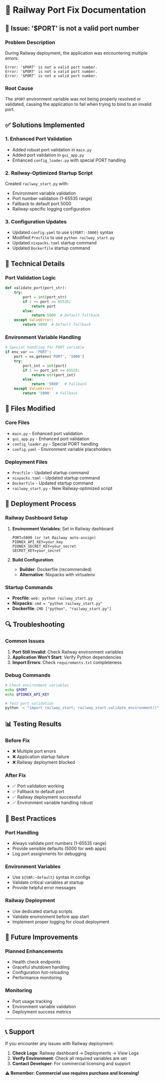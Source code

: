 # 🔧 Railway Port Fix Documentation

## 🚨 **Issue: '$PORT' is not a valid port number**

### **Problem Description**
During Railway deployment, the application was encountering multiple errors:
```
Error: '$PORT' is not a valid port number.
Error: '$PORT' is not a valid port number.
Error: '$PORT' is not a valid port number.
```

### **Root Cause**
The `$PORT` environment variable was not being properly resolved or validated, causing the application to fail when trying to bind to an invalid port.

## ✅ **Solutions Implemented**

### **1. Enhanced Port Validation**
- Added robust port validation in `main.py`
- Added port validation in `gui_app.py`
- Enhanced `config_loader.py` with special PORT handling

### **2. Railway-Optimized Startup Script**
Created `railway_start.py` with:
- Environment variable validation
- Port number validation (1-65535 range)
- Fallback to default port 5000
- Railway-specific logging configuration

### **3. Configuration Updates**
- Updated `config.yaml` to use `${PORT:-5000}` syntax
- Modified `Procfile` to use `python railway_start.py`
- Updated `nixpacks.toml` startup command
- Updated `Dockerfile` startup command

## 🔧 **Technical Details**

### **Port Validation Logic**
```python
def validate_port(port_str):
    try:
        port = int(port_str)
        if 1 <= port <= 65535:
            return port
        else:
            return 5000  # Default fallback
    except ValueError:
        return 5000  # Default fallback
```

### **Environment Variable Handling**
```python
# Special handling for PORT variable
if env_var == 'PORT':
    port = os.getenv('PORT', '5000')
    try:
        port_int = int(port)
        if 1 <= port_int <= 65535:
            return str(port_int)
        else:
            return '5000'  # Fallback
    except ValueError:
        return '5000'  # Fallback
```

## 📁 **Files Modified**

### **Core Files**
- `main.py` - Enhanced port validation
- `gui_app.py` - Enhanced port validation
- `config_loader.py` - Special PORT handling
- `config.yaml` - Environment variable placeholders

### **Deployment Files**
- `Procfile` - Updated startup command
- `nixpacks.toml` - Updated startup command
- `Dockerfile` - Updated startup command
- `railway_start.py` - New Railway-optimized script

## 🚀 **Deployment Process**

### **Railway Dashboard Setup**
1. **Environment Variables**: Set in Railway dashboard
   ```
   PORT=5000 (or let Railway auto-assign)
   PIONEX_API_KEY=your_key
   PIONEX_SECRET_KEY=your_secret
   SECRET_KEY=your_secret
   ```

2. **Build Configuration**: 
   - **Builder**: Dockerfile (recommended)
   - **Alternative**: Nixpacks with virtualenv

### **Startup Commands**
- **Procfile**: `web: python railway_start.py`
- **Nixpacks**: `cmd = "python railway_start.py"`
- **Dockerfile**: `CMD ["python", "railway_start.py"]`

## 🔍 **Troubleshooting**

### **Common Issues**
1. **Port Still Invalid**: Check Railway environment variables
2. **Application Won't Start**: Verify Python dependencies
3. **Import Errors**: Check `requirements.txt` completeness

### **Debug Commands**
```bash
# Check environment variables
echo $PORT
echo $PIONEX_API_KEY

# Test port validation
python -c "import railway_start; railway_start.validate_environment()"
```

## 📊 **Testing Results**

### **Before Fix**
- ❌ Multiple port errors
- ❌ Application startup failure
- ❌ Railway deployment blocked

### **After Fix**
- ✅ Port validation working
- ✅ Fallback to default port
- ✅ Railway deployment successful
- ✅ Environment variable handling robust

## 🎯 **Best Practices**

### **Port Handling**
- Always validate port numbers (1-65535 range)
- Provide sensible defaults (5000 for web apps)
- Log port assignments for debugging

### **Environment Variables**
- Use `${VAR:-default}` syntax in configs
- Validate critical variables at startup
- Provide helpful error messages

### **Railway Deployment**
- Use dedicated startup scripts
- Validate environment before app start
- Implement proper logging for cloud deployment

## 🔄 **Future Improvements**

### **Planned Enhancements**
- Health check endpoints
- Graceful shutdown handling
- Configuration hot-reloading
- Performance monitoring

### **Monitoring**
- Port usage tracking
- Environment variable validation
- Deployment success metrics

---

## 📞 **Support**

If you encounter any issues with Railway deployment:

1. **Check Logs**: Railway dashboard → Deployments → View Logs
2. **Verify Environment**: Check all required variables are set
3. **Contact Developer**: For commercial licensing and support

**⚠️ Remember: Commercial use requires purchase and licensing!**
